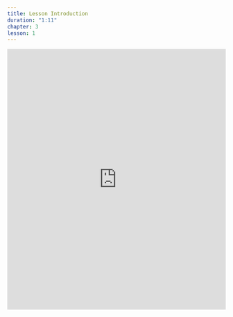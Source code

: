 ```yaml
---
title: Lesson Introduction
duration: "1:11"
chapter: 3
lesson: 1
---
```


<iframe width="100%" height="600" src="https://www.youtube.com/embed/FS6b7gvLnKk" title="YouTube video player" frameborder="0" allow="accelerometer; autoplay; clipboard-write; encrypted-media; gyroscope; picture-in-picture; web-share" allowfullscreen></iframe>